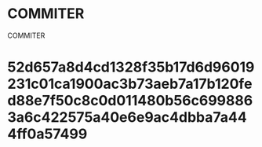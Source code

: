 # COMMITER
COMMITER






# 52d657a8d4cd1328f35b17d6d96019231c01ca1900ac3b73aeb7a17b120fed88e7f50c8c0d011480b56c6998863a6c422575a40e6e9ac4dbba7a444ff0a57499
